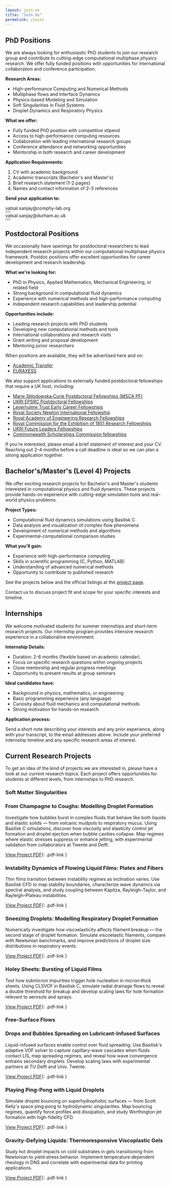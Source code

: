 ```yaml
---
layout: join-us
title: "Join Us"
permalink: /join/
---
```


<div class="position-section phd-section" markdown="1">

## <span class="section-icon"><i class="fa-solid fa-graduation-cap"></i></span> PhD Positions

We are always looking for enthusiastic PhD students to join our research group and contribute to cutting-edge computational multiphase physics research. We offer fully funded positions with opportunities for international collaboration and conference participation.

**Research Areas:**

- High-performance Computing and Numerical Methods
- Multiphase flows and Interface Dynamics
- Physics-based Modeling and Simulation
- Soft Singularities in Fluid Systems
- Droplet Dynamics and Respiratory Physics

**What we offer:**

- Fully funded PhD position with competitive stipend
- Access to high-performance computing resources
- Collaboration with leading international research groups
- Conference attendance and networking opportunities
- Mentorship in both research and career development

**Application Requirements:**

1. CV with academic background
2. Academic transcripts (Bachelor's and Master's)
3. Brief research statement (1-2 pages)
4. Names and contact information of 2–3 references

**Send your application to:**

<div class="email-container">
  <span class="email-text">vatsal.sanjay@comphy-lab.org</span>
  <div class="email-actions">
    <a class="email-link" href="mailto:vatsal.sanjay@comphy-lab.org" aria-label="Email vatsal.sanjay@comphy-lab.org">
      <i class="fa-regular fa-envelope"></i>
    </a>
    <button class="copy-btn" data-clipboard-text="vatsal.sanjay@comphy-lab.org" onclick="copyEmail(this)" aria-label="Copy email address vatsal.sanjay@comphy-lab.org">
      <i class="fa-regular fa-copy"></i>
    </button>
  </div>
</div>

<div class="email-container">
  <span class="email-text">vatsal.sanjay@durham.ac.uk</span>
  <div class="email-actions">
    <a class="email-link" href="mailto:vatsal.sanjay@durham.ac.uk" aria-label="Email vatsal.sanjay@durham.ac.uk">
      <i class="fa-regular fa-envelope"></i>
    </a>
    <button class="copy-btn" data-clipboard-text="vatsal.sanjay@durham.ac.uk" onclick="copyEmail(this)" aria-label="Copy email address vatsal.sanjay@durham.ac.uk">
      <i class="fa-regular fa-copy"></i>
    </button>
  </div>
</div>

</div>

<div class="position-section postdoc-section" markdown="1">

## <span class="section-icon"><i class="fa-solid fa-user-tie"></i></span> Postdoctoral Positions

We occasionally have openings for postdoctoral researchers to lead independent research projects within our computational multiphase physics framework. Postdoc positions offer excellent opportunities for career development and research leadership.

**What we're looking for:**

- PhD in Physics, Applied Mathematics, Mechanical Engineering, or related field
- Strong background in computational fluid dynamics
- Experience with numerical methods and high-performance computing
- Independent research capabilities and leadership potential

**Opportunities include:**

- Leading research projects with PhD students
- Developing new computational methods and tools
- International collaborations and research visits
- Grant writing and proposal development
- Mentoring junior researchers

When positions are available, they will be advertised here and on:

- <a href="https://www.academictransfer.com/" target="_blank" rel="noopener noreferrer">Academic Transfer</a>
- <a href="https://euraxess.ec.europa.eu/" target="_blank" rel="noopener noreferrer">EURAXESS</a>

We also support applications to externally funded postdoctoral fellowships that
require a UK host, including:

- [Marie Skłodowska‑Curie Postdoctoral Fellowships (MSCA PF)](https://marie-sklodowska-curie-actions.ec.europa.eu/actions/postdoctoral-fellowships)
- [UKRI EPSRC Postdoctoral Fellowships](https://www.ukri.org/opportunity/epsrc-postdoctoral-fellowships/)
- [Leverhulme Trust Early Career Fellowships](https://www.leverhulme.ac.uk/early-career-fellowships)
- [Royal Society Newton International Fellowship](https://royalsociety.org/grants-schemes-awards/grants/newton-international/)
- [Royal Academy of Engineering Research Fellowships](https://raeng.org.uk/grants-prizes/grants/support-for-research/research-fellowship/)
- [Royal Commission for the Exhibition of 1851 Research Fellowships](https://royalcommission1851.org/awards/research-fellowships)
- [UKRI Future Leaders Fellowships](https://www.ukri.org/opportunity/future-leaders-fellowships/)
- [Commonwealth Scholarships Commission fellowships](https://cscuk.fcdo.gov.uk/)

If you're interested, please email a brief statement of interest and your CV.
Reaching out 2–4 months before a call deadline is ideal so we can plan a strong
application together.

</div>

<div class="position-section masters-section" markdown="1">

## <span class="section-icon"><i class="fa-solid fa-book"></i></span> Bachelor's/Master's (Level 4) Projects

We offer exciting research projects for Bachelor's and Master's students interested in computational physics and fluid dynamics. These projects provide hands-on experience with cutting-edge simulation tools and real-world physics problems.

**Project Types:**

- Computational fluid dynamics simulations using Basilisk C
- Data analysis and visualization of complex flow phenomena
- Development of numerical methods and algorithms
- Experimental-computational comparison studies

**What you'll gain:**

- Experience with high-performance computing
- Skills in scientific programming (C, Python, MATLAB)
- Understanding of advanced numerical methods
- Opportunity to contribute to published research

See the projects below and the official listings at the <a href="https://pof.tnw.utwente.nl/education/studentprojects" target="_blank" rel="noopener noreferrer">project page</a>.

Contact us to discuss project fit and scope for your specific interests and timeline.

</div>

<div class="position-section internship-section" markdown="1">

## <span class="section-icon"><i class="fa-solid fa-flask"></i></span> Internships

We welcome motivated students for summer internships and short-term research projects. Our internship program provides intensive research experience in a collaborative environment.

**Internship Details:**

- Duration: 2-6 months (flexible based on academic calendar)
- Focus on specific research questions within ongoing projects
- Close mentorship and regular progress meetings
- Opportunity to present results at group seminars

**Ideal candidates have:**

- Background in physics, mathematics, or engineering
- Basic programming experience (any language)
- Curiosity about fluid mechanics and computational methods
- Strong motivation for hands-on research

**Application process:**

Send a short note describing your interests and any prior experience, along with your transcript, to the email addresses above. Include your preferred internship timeline and any specific research areas of interest.

</div>

<div class="projects-showcase" markdown="1">

## Current Research Projects

<div class="projects-intro" markdown="1">
To get an idea of the kind of projects we are interested in, please have a look at our current research topics. Each project offers opportunities for students at different levels, from internships to PhD research.
</div>

<div class="project-category soft-matter-category" markdown="1">

### Soft Matter Singularities

<div class="projects-grid" markdown="1">

<div class="project-card" markdown="1">

### From Champagne to Coughs: Modelling Droplet Formation

Investigate how bubbles burst in complex fluids that behave like both liquids and elastic solids — from volcanic mudpots to respiratory mucus. Using Basilisk C simulations, discover how viscosity and elasticity control jet formation and droplet ejection when bubble cavities collapse. Map regimes where elastic stresses suppress or enhance jetting, with experimental validation from collaborators at Twente and Delft.

[<i class="fa-solid fa-file-pdf"></i> View Project PDF](/assets/pdf-files/BubbleBursting.pdf){: .pdf-link }

</div>

<div class="project-card" markdown="1">

### Instability Dynamics of Flowing Liquid Films: Plates and Fibers

Thin films transition between instability regimes as inclination varies. Use Basilisk CFD to map stability boundaries, characterize wave dynamics via spectral analysis, and study coupling between Kapitza, Rayleigh–Taylor, and Rayleigh–Plateau instabilities.

[<i class="fa-solid fa-file-pdf"></i> View Project PDF](/assets/pdf-files/DropsOnFibers.pdf){: .pdf-link }

</div>

<div class="project-card" markdown="1">

### Sneezing Droplets: Modelling Respiratory Droplet Formation

Numerically investigate how viscoelasticity affects filament breakup — the second stage of droplet formation. Simulate viscoelastic filaments, compare with Newtonian benchmarks, and improve predictions of droplet size distributions in respiratory events.

[<i class="fa-solid fa-file-pdf"></i> View Project PDF](/assets/pdf-files/FilamentRetraction.pdf){: .pdf-link }

</div>

<div class="project-card" markdown="1">

### Holey Sheets: Bursting of Liquid Films

Test how submicron impurities trigger hole nucleation in micron‑thick sheets. Using CLSVOF in Basilisk C, simulate radial drainage flows to reveal a double threshold for breakup and develop scaling laws for hole formation relevant to aerosols and sprays.

[<i class="fa-solid fa-file-pdf"></i> View Project PDF](/assets/pdf-files/HoleySheets.pdf){: .pdf-link }

</div>

</div>

</div>

<div class="project-category free-surface-category" markdown="1">

### Free-Surface Flows

<div class="projects-grid" markdown="1">

<div class="project-card" markdown="1">

### Drops and Bubbles Spreading on Lubricant-Infused Surfaces

Liquid-infused surfaces enable control over fluid spreading. Use Basilisk's adaptive VOF solver to capture capillary-wave cascades when fluids contact LIS, map spreading regimes, and reveal how wave convergence entrains secondary droplets. Develop scaling laws with experimental partners at TU Delft and Univ. Twente.

[<i class="fa-solid fa-file-pdf"></i> View Project PDF](/assets/pdf-files/BubbleSpreadingLIS.pdf){: .pdf-link }

</div>

<div class="project-card" markdown="1">

### Playing Ping-Pong with Liquid Droplets

Simulate droplet bouncing on superhydrophobic surfaces — from Scott Kelly's space ping‑pong to hydrodynamic singularities. Map bouncing regimes, quantify force profiles and dissipation, and study Worthington jet formation with high-fidelity CFD.

[<i class="fa-solid fa-file-pdf"></i> View Project PDF](/assets/pdf-files/BouncingDrops.pdf){: .pdf-link }

</div>

<div class="project-card" markdown="1">

### Gravity‑Defying Liquids: Thermoresponsive Viscoplastic Gels

Study hot droplet impacts on cold substrates in gels transitioning from Newtonian to yield‑stress behavior. Implement temperature‑dependent rheology in DNS and correlate with experimental data for printing applications.

[<i class="fa-solid fa-file-pdf"></i> View Project PDF](/assets/pdf-files/VP_Numerics.pdf){: .pdf-link }

</div>

</div>

</div>

</div>
